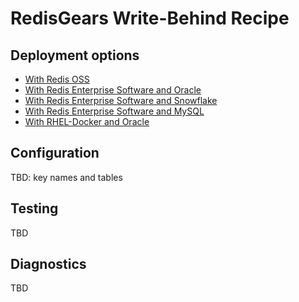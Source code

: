 # RedisGears Write-Behind Recipe

## Deployment options

* [With Redis OSS](oss/README.md)
* [With Redis Enterprise Software and Oracle](oracle/rs/README.md)
* [With Redis Enterprise Software and Snowflake](snowflake/rs/README.md)
* [With Redis Enterprise Software and MySQL](mysql/rs/README.md)
* [With RHEL-Docker and Oracle](oracle/rlec-docker/README.md)

## Configuration

TBD: key names and tables

## Testing

TBD

## Diagnostics

TBD